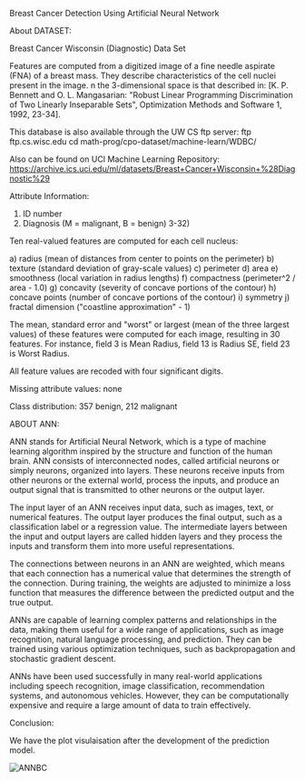 Breast Cancer Detection Using Artificial Neural Network

About DATASET:

Breast Cancer Wisconsin (Diagnostic) Data Set

Features are computed from a digitized image of a fine needle aspirate (FNA) of a breast mass. They describe characteristics of the cell nuclei present in the image. 
n the 3-dimensional space is that described in: [K. P. Bennett and O. L. Mangasarian: "Robust Linear Programming Discrimination of Two Linearly Inseparable Sets", Optimization Methods and Software 1, 1992, 23-34].

This database is also available through the UW CS ftp server: 
ftp ftp.cs.wisc.edu 
cd math-prog/cpo-dataset/machine-learn/WDBC/

Also can be found on UCI Machine Learning Repository: https://archive.ics.uci.edu/ml/datasets/Breast+Cancer+Wisconsin+%28Diagnostic%29

Attribute Information:

1) ID number 
2) Diagnosis (M = malignant, B = benign) 
3-32)

Ten real-valued features are computed for each cell nucleus:

a) radius (mean of distances from center to points on the perimeter) 
b) texture (standard deviation of gray-scale values) 
c) perimeter 
d) area 
e) smoothness (local variation in radius lengths) 
f) compactness (perimeter^2 / area - 1.0) 
g) concavity (severity of concave portions of the contour) 
h) concave points (number of concave portions of the contour) 
i) symmetry 
j) fractal dimension ("coastline approximation" - 1)

The mean, standard error and "worst" or largest (mean of the three
largest values) of these features were computed for each image,
resulting in 30 features. For instance, field 3 is Mean Radius, field
13 is Radius SE, field 23 is Worst Radius.

All feature values are recoded with four significant digits.

Missing attribute values: none

Class distribution: 357 benign, 212 malignant

ABOUT ANN:

ANN stands for Artificial Neural Network, which is a type of machine learning algorithm inspired by the structure and function of the human brain. 
ANN consists of interconnected nodes, called artificial neurons or simply neurons, organized into layers. 
These neurons receive inputs from other neurons or the external world, process the inputs, and produce an output signal that is transmitted to other neurons or the output layer.

The input layer of an ANN receives input data, such as images, text, or numerical features. 
The output layer produces the final output, such as a classification label or a regression value. 
The intermediate layers between the input and output layers are called hidden layers
and they process the inputs and transform them into more useful representations.

The connections between neurons in an ANN are weighted, which means that each connection has a numerical value that determines the strength of the connection.
During training, the weights are adjusted to minimize a loss function that measures the difference between the predicted output and the true output.

ANNs are capable of learning complex patterns and relationships in the data, making them useful for a wide range of applications,
such as image recognition, natural language processing, and prediction.
They can be trained using various optimization techniques, such as backpropagation and stochastic gradient descent.

ANNs have been used successfully in many real-world applications 
including speech recognition, image classification, recommendation systems, and autonomous vehicles. 
However, they can be computationally expensive and require a large amount of data to train effectively.

Conclusion:

We have the plot visulaisation after the development of the prediction model.



![ANNBC](https://user-images.githubusercontent.com/103871423/236562631-ca541238-775f-4a79-9057-fb0d0c6a8bb5.png)
